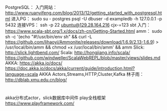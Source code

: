 PostgreSQL：
    入门网站：
        http://www.ruanyifeng.com/blog/2013/12/getting_started_with_postgresql.html
    进入PG：
        sudo su - postgres
        psql -U dbuser -d exampledb -h 127.0.0.1 -p 5432
连接VPS：
    ssh -p 22 ubuntu@129.28.164.216
    cjx-=123
sbt 入门：
    https://www.scala-sbt.org/1.x/docs/zh-cn/Getting-Started.html
amm：
    sudo sh -c '(echo "#!/usr/bin/env sh" && curl -L https://github.com/lihaoyi/Ammonite/releases/download/1.6.9/2.13-1.6.9) > /usr/local/bin/amm && chmod +x /usr/local/bin/amm' && amm
Slick:
    http://slick.lightbend.com/
Scala:
    http://hongjiang.info/scala/
    https://github.com/windweller/ScalaWebREPL/blob/master/views/slides.md
AKKA:
    https://akka.io/docs/
    https://doc.akka.io/docs/akka/current/guide/introduction.html?language=scala
    AKKA Actors,Streams,HTTP,Cluster,Kafka
林子雨：http://dblab.xmu.edu.cn/blog/
#
akka分布式actor，slick数据库中间件
play全栈框架
    https://www.playframework.com/
    
